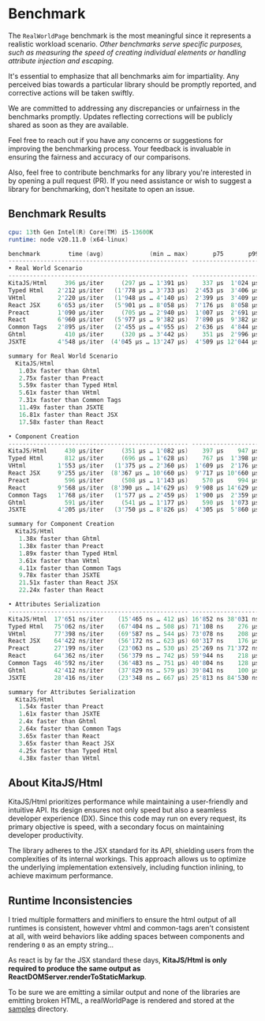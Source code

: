 # Benchmark

The `RealWorldPage` benchmark is the most meaningful since it represents a realistic
workload scenario. _Other benchmarks serve specific purposes, such as measuring the speed
of creating individual elements or handling attribute injection and escaping._

It's essential to emphasize that all benchmarks aim for impartiality. Any perceived bias
towards a particular library should be promptly reported, and corrective actions will be
taken swiftly.

We are committed to addressing any discrepancies or unfairness in the benchmarks promptly.
Updates reflecting corrections will be publicly shared as soon as they are available.

Feel free to reach out if you have any concerns or suggestions for improving the
benchmarking process. Your feedback is invaluable in ensuring the fairness and accuracy of
our comparisons.

Also, feel free to contribute benchmarks for any library you're interested in by opening a
pull request (PR). If you need assistance or wish to suggest a library for benchmarking,
don't hesitate to open an issue.

## Benchmark Results

```s
cpu: 13th Gen Intel(R) Core(TM) i5-13600K
runtime: node v20.11.0 (x64-linux)

benchmark        time (avg)             (min … max)       p75       p99      p999
--------------------------------------------------- -----------------------------
• Real World Scenario
--------------------------------------------------- -----------------------------
KitaJS/Html     396 µs/iter     (297 µs … 1'391 µs)    337 µs  1'024 µs  1'214 µs
Typed Html    2'212 µs/iter   (1'778 µs … 3'733 µs)  2'453 µs  3'406 µs  3'733 µs
VHtml         2'220 µs/iter   (1'948 µs … 4'140 µs)  2'399 µs  3'409 µs  4'140 µs
React JSX     6'653 µs/iter   (5'901 µs … 8'058 µs)  7'176 µs  8'058 µs  8'058 µs
Preact        1'090 µs/iter     (705 µs … 2'940 µs)  1'007 µs  2'691 µs  2'940 µs
React         6'960 µs/iter   (5'977 µs … 9'382 µs)  7'890 µs  9'382 µs  9'382 µs
Common Tags   2'895 µs/iter   (2'455 µs … 4'955 µs)  2'636 µs  4'844 µs  4'955 µs
Ghtml           410 µs/iter     (320 µs … 3'442 µs)    351 µs  2'996 µs  3'368 µs
JSXTE         4'548 µs/iter  (4'045 µs … 13'247 µs)  4'509 µs 12'044 µs 13'247 µs

summary for Real World Scenario
  KitaJS/Html
   1.03x faster than Ghtml
   2.75x faster than Preact
   5.59x faster than Typed Html
   5.61x faster than VHtml
   7.31x faster than Common Tags
   11.49x faster than JSXTE
   16.81x faster than React JSX
   17.58x faster than React

• Component Creation
--------------------------------------------------- -----------------------------
KitaJS/Html     430 µs/iter     (351 µs … 1'082 µs)    397 µs    947 µs  1'050 µs
Typed Html      812 µs/iter     (696 µs … 1'628 µs)    767 µs  1'398 µs  1'628 µs
VHtml         1'553 µs/iter   (1'375 µs … 2'360 µs)  1'609 µs  2'176 µs  2'360 µs
React JSX     9'255 µs/iter  (8'367 µs … 10'660 µs)  9'717 µs 10'660 µs 10'660 µs
Preact          596 µs/iter     (508 µs … 1'143 µs)    570 µs    994 µs  1'123 µs
React         9'568 µs/iter  (8'390 µs … 14'629 µs)  9'908 µs 14'629 µs 14'629 µs
Common Tags   1'768 µs/iter   (1'577 µs … 2'459 µs)  1'900 µs  2'359 µs  2'459 µs
Ghtml           591 µs/iter     (541 µs … 1'177 µs)    590 µs  1'073 µs  1'136 µs
JSXTE         4'205 µs/iter   (3'750 µs … 8'826 µs)  4'305 µs  5'860 µs  8'826 µs

summary for Component Creation
  KitaJS/Html
   1.38x faster than Ghtml
   1.38x faster than Preact
   1.89x faster than Typed Html
   3.61x faster than VHtml
   4.11x faster than Common Tags
   9.78x faster than JSXTE
   21.51x faster than React JSX
   22.24x faster than React

• Attributes Serialization
--------------------------------------------------- -----------------------------
KitaJS/Html  17'651 ns/iter    (15'465 ns … 412 µs) 16'852 ns 38'031 ns    255 µs
Typed Html   75'062 ns/iter    (67'404 ns … 508 µs) 71'108 ns    276 µs    372 µs
VHtml        77'398 ns/iter    (69'587 ns … 544 µs) 73'078 ns    208 µs    451 µs
React JSX    64'422 ns/iter    (56'172 ns … 623 µs) 60'317 ns    176 µs    473 µs
Preact       27'199 ns/iter    (23'063 ns … 530 µs) 25'269 ns 71'372 ns    373 µs
React        64'362 ns/iter    (56'379 ns … 742 µs) 59'944 ns    218 µs    452 µs
Common Tags  46'592 ns/iter    (36'483 ns … 751 µs) 40'804 ns    128 µs    569 µs
Ghtml        42'412 ns/iter    (37'829 ns … 579 µs) 39'841 ns    100 µs    435 µs
JSXTE        28'416 ns/iter    (23'348 ns … 667 µs) 25'813 ns 84'530 ns    507 µs

summary for Attributes Serialization
  KitaJS/Html
   1.54x faster than Preact
   1.61x faster than JSXTE
   2.4x faster than Ghtml
   2.64x faster than Common Tags
   3.65x faster than React
   3.65x faster than React JSX
   4.25x faster than Typed Html
   4.38x faster than VHtml
```

## About KitaJS/Html

KitaJS/Html prioritizes performance while maintaining a user-friendly and intuitive API.
Its design ensures not only speed but also a seamless developer experience (DX). Since
this code may run on every request, its primary objective is speed, with a secondary focus
on maintaining developer productivity.

The library adheres to the JSX standard for its API, shielding users from the complexities
of its internal workings. This approach allows us to optimize the underlying
implementation extensively, including function inlining, to achieve maximum performance.

## Runtime Inconsistencies

I tried multiple formatters and minifiers to ensure the html output of all runtimes is
consistent, however vhtml and common-tags aren't consistent at all, with weird behaviors
like adding spaces between components and rendering `0` as an empty string...

As react is by far the JSX standard these days, **KitaJS/Html is only required to produce
the same output as ReactDOMServer.renderToStaticMarkup**.

To be sure we are emitting a similar output and none of the libraries are emitting broken
HTML, a realWorldPage is rendered and stored at the [samples](./runner/samples) directory.
